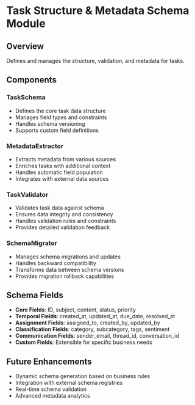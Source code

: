 # Task Structure & Metadata Schema Module

## Overview
Defines and manages the structure, validation, and metadata for tasks.

## Components

### TaskSchema
- Defines the core task data structure
- Manages field types and constraints
- Handles schema versioning
- Supports custom field definitions

### MetadataExtractor
- Extracts metadata from various sources
- Enriches tasks with additional context
- Handles automatic field population
- Integrates with external data sources

### TaskValidator
- Validates task data against schema
- Ensures data integrity and consistency
- Handles validation rules and constraints
- Provides detailed validation feedback

### SchemaMigrator
- Manages schema migrations and updates
- Handles backward compatibility
- Transforms data between schema versions
- Provides migration rollback capabilities

## Schema Fields
- **Core Fields**: ID, subject, content, status, priority
- **Temporal Fields**: created_at, updated_at, due_date, resolved_at
- **Assignment Fields**: assigned_to, created_by, updated_by
- **Classification Fields**: category, subcategory, tags, sentiment
- **Communication Fields**: sender_email, thread_id, conversation_id
- **Custom Fields**: Extensible for specific business needs

## Future Enhancements
- Dynamic schema generation based on business rules
- Integration with external schema registries
- Real-time schema validation
- Advanced metadata analytics






